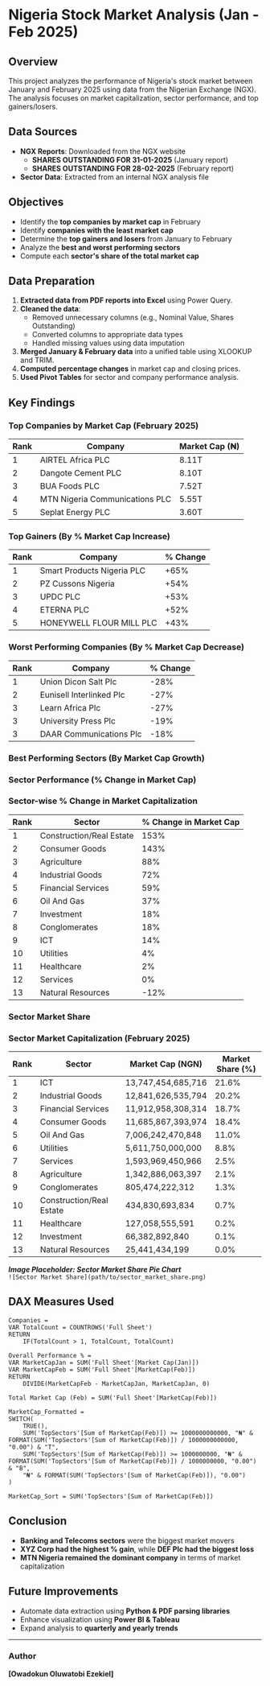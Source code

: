 # Nigeria Stock Market Analysis (Jan - Feb 2025)

## Overview
This project analyzes the performance of Nigeria's stock market between January and February 2025 using data from the Nigerian Exchange (NGX). The analysis focuses on market capitalization, sector performance, and top gainers/losers.

## Data Sources
- **NGX Reports**: Downloaded from the NGX website
  - **SHARES OUTSTANDING FOR 31-01-2025** (January report)
  - **SHARES OUTSTANDING FOR 28-02-2025** (February report)
- **Sector Data**: Extracted from an internal NGX analysis file

## Objectives
- Identify the **top companies by market cap** in February
- Identify **companies with the least market cap**
- Determine the **top gainers and losers** from January to February
- Analyze the **best and worst performing sectors**
- Compute each **sector's share of the total market cap**

## Data Preparation
1. **Extracted data from PDF reports into Excel** using Power Query.
2. **Cleaned the data**:
   - Removed unnecessary columns (e.g., Nominal Value, Shares Outstanding)
   - Converted columns to appropriate data types
   - Handled missing values using data imputation
3. **Merged January & February data** into a unified table using XLOOKUP and TRIM.
4. **Computed percentage changes** in market cap and closing prices.
5. **Used Pivot Tables** for sector and company performance analysis.

## Key Findings
### Top Companies by Market Cap (February 2025)

| Rank | Company | Market Cap (₦) |
|------|---------|----------------|
| 1    | AIRTEL Africa PLC | 8.11T |
| 2    | Dangote Cement PLC | 8.10T |
| 3    | BUA Foods PLC | 7.52T |
| 4    | MTN Nigeria Communications PLC | 5.55T |
| 5    | Seplat Energy PLC | 3.60T |


### Top Gainers (By % Market Cap Increase)

| Rank | Company | % Change |
|------|---------|-----------|
| 1    | Smart Products Nigeria PLC | +65% |
| 2    | PZ Cussons Nigeria  | +54% |
| 3    | UPDC PLC  | +53% |
| 4    | ETERNA PLC  | +52% |
| 5    | HONEYWELL FLOUR MILL PLC  | +43% |


### Worst Performing Companies (By % Market Cap Decrease)

| Rank | Company | % Change |
|------|---------|-----------|
| 1    | Union Dicon Salt Plc | -28% |
| 2    | Eunisell Interlinked Plc | -27% |
| 3    | Learn Africa Plc | -27% |
| 3    | University Press Plc | -19% |
| 3    | DAAR Communications Plc | -18% |


### Best Performing Sectors (By Market Cap Growth)

### Sector Performance (% Change in Market Cap)

### Sector-wise % Change in Market Capitalization

| Rank | Sector                   | % Change in Market Cap |
|------|--------------------------|-----------------------|
| 1    | Construction/Real Estate | 153%                  |
| 2    | Consumer Goods          | 143%                  |
| 3    | Agriculture             | 88%                   |
| 4    | Industrial Goods        | 72%                   |
| 5    | Financial Services      | 59%                   |
| 6    | Oil And Gas            | 37%                   |
| 7    | Investment             | 18%                   |
| 8    | Conglomerates          | 18%                   |
| 9    | ICT                    | 14%                   |
| 10   | Utilities              | 4%                    |
| 11   | Healthcare             | 2%                    |
| 12   | Services               | 0%                    |
| 13   | Natural Resources      | -12%                  |



### Sector Market Share

### Sector Market Capitalization (February 2025)

| Rank | Sector                   | Market Cap (NGN)           | Market Share (%) |
|------|--------------------------|---------------------------|------------------|
| 1    | ICT                      | 13,747,454,685,716        | 21.6%            |
| 2    | Industrial Goods         | 12,841,626,535,794        | 20.2%            |
| 3    | Financial Services       | 11,912,958,308,314        | 18.7%            |
| 4    | Consumer Goods           | 11,685,867,393,974        | 18.4%            |
| 5    | Oil And Gas              | 7,006,242,470,848         | 11.0%            |
| 6    | Utilities                | 5,611,750,000,000         | 8.8%             |
| 7    | Services                 | 1,593,969,450,966         | 2.5%             |
| 8    | Agriculture              | 1,342,886,063,397         | 2.1%             |
| 9    | Conglomerates            | 805,474,222,312           | 1.3%             |
| 10   | Construction/Real Estate | 434,830,693,834           | 0.7%             |
| 11   | Healthcare               | 127,058,555,591           | 0.2%             |
| 12   | Investment               | 66,382,892,840            | 0.1%             |
| 13   | Natural Resources        | 25,441,434,199            | 0.0%             |



**_Image Placeholder: Sector Market Share Pie Chart_**  
`![Sector Market Share](path/to/sector_market_share.png)`

## DAX Measures Used
```DAX
Companies = 
VAR TotalCount = COUNTROWS('Full Sheet')
RETURN 
    IF(TotalCount > 1, TotalCount, TotalCount)

Overall Performance % = 
VAR MarketCapJan = SUM('Full Sheet'[Market Cap(Jan)])
VAR MarketCapFeb = SUM('Full Sheet'[MarketCap(Feb)])
RETURN 
    DIVIDE(MarketCapFeb - MarketCapJan, MarketCapJan, 0)

Total Market Cap (Feb) = SUM('Full Sheet'[MarketCap(Feb)])

MarketCap_Formatted = 
SWITCH(
    TRUE(),
    SUM('TopSectors'[Sum of MarketCap(Feb)]) >= 1000000000000, "₦" & FORMAT(SUM('TopSectors'[Sum of MarketCap(Feb)]) / 1000000000000, "0.00") & "T",
    SUM('TopSectors'[Sum of MarketCap(Feb)]) >= 1000000000, "₦" & FORMAT(SUM('TopSectors'[Sum of MarketCap(Feb)]) / 1000000000, "0.00") & "B",
    "₦" & FORMAT(SUM('TopSectors'[Sum of MarketCap(Feb)]), "0.00")
)

MarketCap_Sort = SUM('TopSectors'[Sum of MarketCap(Feb)])
```

## Conclusion
- **Banking and Telecoms sectors** were the biggest market movers
- **XYZ Corp had the highest % gain**, while **DEF Plc had the biggest loss**
- **MTN Nigeria remained the dominant company** in terms of market capitalization

## Future Improvements
- Automate data extraction using **Python & PDF parsing libraries**
- Enhance visualization using **Power BI & Tableau**
- Expand analysis to **quarterly and yearly trends**

---

### Author
**[Owadokun Oluwatobi Ezekiel]**  
